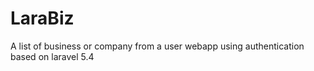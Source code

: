 # LaraBiz
A list of business or company from a user webapp using authentication based on laravel 5.4

